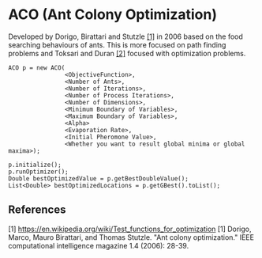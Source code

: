 # ACO (Ant Colony Optimization)

Developed by Dorigo, Birattari and Stutzle  [[1]](#1) in 2006 based on the food searching behaviours of ants. This is more 
focused on path finding problems and Toksari and Duran [[2]](#2) focused with optimization problems.

```
ACO p = new ACO(
                <ObjectiveFunction>,
                <Number of Ants>,
                <Number of Iterations>,
                <Number of Process Iterations>,
                <Number of Dimensions>,
                <Minimum Boundary of Variables>,
                <Maximum Boundary of Variables>,
                <Alpha>
                <Evaporation Rate>,
                <Initial Pheromone Value>,
                <Whether you want to result global minima or global maxima>);

p.initialize();
p.runOptimizer();
Double bestOptimizedValue = p.getBestDoubleValue();
List<Double> bestOptimizedLocations = p.getGBest().toList();
```

## References
<a id="1">[1]</a> https://en.wikipedia.org/wiki/Test_functions_for_optimization
<a id="1">[1]</a> Dorigo, Marco, Mauro Birattari, and Thomas Stutzle. "Ant colony optimization." IEEE computational intelligence magazine 1.4 (2006): 28-39.
